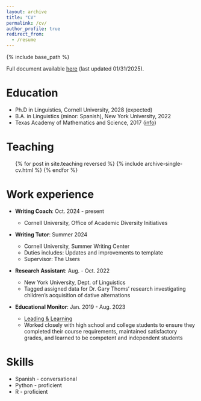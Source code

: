 ```yaml
---
layout: archive
title: "CV"
permalink: /cv/
author_profile: true
redirect_from:
  - /resume
---
```


{% include base_path %}

Full document available <a target="_blank" rel="noopener" href="/pdfs/CV_013125.pdf">here</a> (last updated 01/31/2025).

Education
======
* Ph.D in Linguistics, Cornell University, 2028 (expected)
* B.A. in Linguistics (minor: Spanish), New York University, 2022
* Texas Academy of Mathematics and Science, 2017 (<a target="_blank" rel="noopener" href="https://tams.unt.edu/">info</a>)


<!-- Publications
======
  <ul>{% for post in site.publications reversed %}
    {% include archive-single-cv.html %}
  {% endfor %}</ul> -->
  
<!-- Talks
======
  <ul>{% for post in site.talks reversed %}
    {% include archive-single-talk-cv.html  %}
  {% endfor %}</ul> -->
  
Teaching
======
  <ul>{% for post in site.teaching reversed %}
    {% include archive-single-cv.html %}
  {% endfor %}</ul>

Work experience
======
* <b>Writing Coach</b>: Oct. 2024 - present
  * Cornell University, Office of Academic Diversity Initiatives

* <b>Writing Tutor</b>: Summer 2024
  * Cornell University, Summer Writing Center
  * Duties includes: Updates and improvements to template
  * Supervisor: The Users

* <b>Research Assistant</b>: Aug. - Oct. 2022
  * New York University, Dept. of Linguistics
  * Tagged assigned data for Dr. Gary Thoms’ research investigating children’s acquisition of dative alternations

* <b>Educational Monitor</b>: Jan. 2019 - Aug. 2023
  * <a target="_blank" rel="noopener" href="https://www.leadingandlearning.com">Leading & Learning</a>
  * Worked closely with high school and college students to ensure they completed their course requirements, maintained satisfactory grades, and learned to be competent and 
  independent students

Skills
======
* Spanish - conversational
* Python - proficient
* R - proficient
  
<!-- Service and leadership
======
* Currently signed in to 43 different slack teams -->
